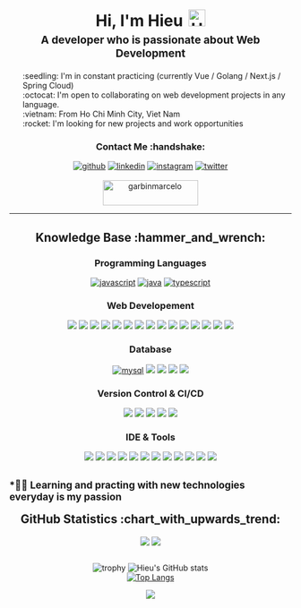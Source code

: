 <h1 style="text-align: center;margin-bottom: 5px;">Hi, I'm Hieu<img src="https://raw.githubusercontent.com/iampavangandhi/iampavangandhi/master/gifs/Hi.gif" alt="Hi" style="width: 30px;margin-left: 10px;"></h1>
<h3 style="font-size: 1.2rem; text-align: center;margin: 0 0 20px 0;">A developer who is passionate about Web Development</h3>

<ul style="list-style: none;">
<li>:seedling: I'm in constant practicing (currently Vue / Golang / Next.js / Spring Cloud)</li>
<li>:octocat: I'm open to collaborating on web development projects in any language.</li>
<li>:vietnam: From Ho Chi Minh City, Viet Nam</li>
<li>:rocket: I'm looking for new projects and work opportunities</li>
</ul>

<div align="center">
<h3>Contact Me :handshake:</h3>
<a href="https://github.com/hadesdday" target="_blank"><img src="https://img.shields.io/badge/-Hieu_Nguyen-black?logo=github&style=flat-square" alt="github"/></a>
<a href="https://www.linkedin.com/in/hieu-van-nguyen" target="_blank"><img src="https://img.shields.io/badge/-Hieu_Nguyen-blue?logo=linkedin&style=flat-square" alt="linkedin"></a>
<a href="https://www.instagram.com/hill.vng/" target="_blank"><img src="https://img.shields.io/badge/-Hieu_Nguyen-pink?logo=instagram&textColor=white&style=flat-square" alt="instagram"/></a>
<a href="https://twitter.com/hieu_vnguyen" target="_blank"><img src="https://img.shields.io/badge/-Hieu_Nguyen-blue?logo=twitter&logoColor=white&style=flat-square" alt="twitter"/></a>
<br/><br/>
<a href="https://www.buymeacoffee.com/vanhieu2708" target="_blank"><img src="https://cdn.buymeacoffee.com/buttons/v2/default-yellow.png" height="45" width="170" alt="garbinmarcelo" /></a>
</div>

---

<div align="center">
<h2>Knowledge Base :hammer_and_wrench:</h2>

<h3>Programming Languages</h3>

<a href="https://developer.mozilla.org/en-US/docs/Web/JavaScript" target="_blank"><img src="https://img.shields.io/badge/javascript-%23323330.svg?style=for-the-badge&logo=javascript&logoColor=%23F7DF1E" alt="javascript"/></a>
<a href="https://docs.oracle.com/en/java/" target="_blank"><img src="https://img.shields.io/badge/java-%23ED8B00.svg?style=for-the-badge&logo=openjdk&logoColor=white" alt="java"/></a>
<a href="https://www.typescriptlang.org/docs/" target="_blank"><img src="https://img.shields.io/badge/typescript-%23007ACC.svg?style=for-the-badge&logo=typescript&logoColor=white" alt="typescript"/></a>

<h3>Web Developement</h3>

<a href="https://google.com" target="_blank"><img src="https://img.shields.io/badge/Next-black?style=for-the-badge&logo=next.js&logoColor=white" /></a>
<a href="https://google.com" target="_blank"><img src="https://img.shields.io/badge/react-%2320232a.svg?style=for-the-badge&logo=react&logoColor=%2361DAFB" /></a>
<a href="https://google.com" target="_blank"><img src="https://img.shields.io/badge/redux-%23593d88.svg?style=for-the-badge&logo=redux&logoColor=white" /></a>
<a href="https://google.com" target="_blank"><img src="https://img.shields.io/badge/angular-%23DD0031.svg?style=for-the-badge&logo=angular&logoColor=white" /></a>
<a href="https://google.com" target="_blank"><img src="https://img.shields.io/badge/rxjs-%23B7178C.svg?style=for-the-badge&logo=reactivex&logoColor=white" /></a>
<a href="https://google.com" target="_blank"><img src="https://img.shields.io/badge/spring-%236DB33F.svg?style=for-the-badge&logo=spring&logoColor=white" /></a>
<a href="https://google.com" target="_blank"><img src="https://img.shields.io/badge/html5-%23E34F26.svg?style=for-the-badge&logo=html5&logoColor=white" /></a>
<a href="https://google.com" target="_blank"><img src="https://img.shields.io/badge/SASS-hotpink.svg?style=for-the-badge&logo=SASS&logoColor=white" /></a>
<a href="https://google.com" target="_blank"><img src="https://img.shields.io/badge/MUI-%230081CB.svg?style=for-the-badge&logo=mui&logoColor=white" /></a>
<a href="https://google.com" target="_blank"><img src="https://img.shields.io/badge/-AntDesign-%230170FE?style=for-the-badge&logo=ant-design&logoColor=white" /></a>
<a href="https://google.com" target="_blank"><img src="https://img.shields.io/badge/bootstrap-%238511FA.svg?style=for-the-badge&logo=bootstrap&logoColor=white" /></a>
<a href="https://google.com" target="_blank"><img src="https://img.shields.io/badge/jquery-%230769AD.svg?style=for-the-badge&logo=jquery&logoColor=white" /></a>
<a href="https://google.com" target="_blank"><img src="https://img.shields.io/badge/React%20Hook%20Form-%23EC5990.svg?style=for-the-badge&logo=reacthookform&logoColor=white" /></a>
<a href="https://google.com" target="_blank"><img src="https://img.shields.io/badge/styled--components-DB7093?style=for-the-badge&logo=styled-components&logoColor=white" /></a>
<a href="https://google.com" target="_blank"><img src="https://img.shields.io/badge/tailwindcss-%2338B2AC.svg?style=for-the-badge&logo=tailwind-css&logoColor=white" /></a>

<h3>Database</h3>

<a href="https://dev.mysql.com/doc/" target="_blank"><img src="https://img.shields.io/badge/mysql-%2300f.svg?style=for-the-badge&logo=mysql&logoColor=white" alt="mysql"/></a>
<a href="https://google.com" target="_blank"><img src="https://img.shields.io/badge/postgres-%23316192.svg?style=for-the-badge&logo=postgresql&logoColor=white"/></a>
<a href="https://google.com" target="_blank"><img src="https://img.shields.io/badge/MongoDB-%234ea94b.svg?style=for-the-badge&logo=mongodb&logoColor=white"/></a>
<a href="https://google.com" target="_blank"><img src="https://img.shields.io/badge/Microsoft%20SQL%20Server-CC2927?style=for-the-badge&logo=microsoft%20sql%20server&logoColor=white"/></a>
<a href="https://google.com" target="_blank"><img src="https://img.shields.io/badge/redis-%23DD0031.svg?style=for-the-badge&logo=redis&logoColor=white"/></a>

<h3>Version Control & CI/CD</h3>
<a href="https://git-scm.com/" target="_blank"><img src="https://img.shields.io/badge/git-%23F05033.svg?style=for-the-badge&logo=git&logoColor=white" /></a>
<a href="https://github.com/" target="_blank"><img src="https://img.shields.io/badge/github%20actions-%232671E5.svg?style=for-the-badge&logo=githubactions&logoColor=white" /></a>
<a href="https://github.com/features/actions" target="_blank"><img src="https://img.shields.io/badge/github-%23121011.svg?style=for-the-badge&logo=github&logoColor=white" /></a>
<a href="https://www.docker.com/" target="_blank"><img src="https://img.shields.io/badge/docker-%230db7ed.svg?style=for-the-badge&logo=docker&logoColor=white"/></a>
<a href="https://google.com/" target="_blank"><img src="https://img.shields.io/badge/kubernetes-%23326ce5.svg?style=for-the-badge&logo=kubernetes&logoColor=white"/></a>

<h3>IDE & Tools</h3>
<a href="https://google.com" target="_blank"><img src="https://img.shields.io/badge/Visual%20Studio%20Code-0078d7.svg?style=for-the-badge&logo=visual-studio-code&logoColor=white" /></a>
<a href="https://google.com" target="_blank"><img src="https://img.shields.io/badge/IntelliJIDEA-000000.svg?style=for-the-badge&logo=intellij-idea&logoColor=white" /></a>
<a href="https://google.com" target="_blank"><img src="https://img.shields.io/badge/webstorm-143?style=for-the-badge&logo=webstorm&logoColor=white&color=black" /></a>
<a href="https://google.com" target="_blank"><img src="https://img.shields.io/badge/Eclipse-FE7A16.svg?style=for-the-badge&logo=Eclipse&logoColor=white" /></a>
<a href="https://google.com" target="_blank"><img src="https://img.shields.io/badge/Notepad++-90E59A.svg?style=for-the-badge&logo=notepad%2b%2b&logoColor=black" /></a>
<a href="https://google.com" target="_blank"><img src="https://img.shields.io/badge/NetBeansIDE-1B6AC6.svg?style=for-the-badge&logo=apache-netbeans-ide&logoColor=white" /></a>
<a href="https://google.com" target="_blank"><img src="https://img.shields.io/badge/Atom-%2366595C.svg?style=for-the-badge&logo=atom&logoColor=white" /></a>
<a href="https://google.com" target="_blank"><img src="https://img.shields.io/badge/Visual%20Studio-5C2D91.svg?style=for-the-badge&logo=visual-studio&logoColor=white" /></a>
<a href="https://google.com" target="_blank"><img src="https://img.shields.io/badge/Postman-FF6C37?style=for-the-badge&logo=postman&logoColor=white" /></a>
<a href="https://google.com" target="_blank"><img src="https://img.shields.io/badge/Microsoft_Office-D83B01?style=for-the-badge&logo=microsoft-office&logoColor=white" /></a>
<a href="https://google.com" target="_blank"><img src="https://img.shields.io/badge/Trello-%23026AA7.svg?style=for-the-badge&logo=Trello&logoColor=white" /></a>
<a href="https://google.com" target="_blank"><img src="https://img.shields.io/badge/vite-%23646CFF.svg?style=for-the-badge&logo=vite&logoColor=white" /></a>
</div>

<small><strong>*</strong>👩‍💻 Learning and practing with new technologies everyday is my passion</small>
---

<div align="center">
<h2 style="margin: 5px 10px;">GitHub Statistics :chart_with_upwards_trend:</h2> 
<div style="display: flex; align-items: center; justify-content: center;">

[![](https://github-readme-stats.vercel.app/api?username=hadesdday&show_icons=true&theme=tokyonight&hide_border=true&locale=en)](https://github.com/hadesdday)
[![](https://github-readme-streak-stats.herokuapp.com/?user=hadesdday&theme=tokyonight&hide_border=true)](https://github.com/hadesdday)

</div>
</div>

<div align="center">

![trophy](https://github-profile-trophy.vercel.app/?username=hadesdday&row=1&no-bg=true)
![Hieu's GitHub stats](https://github-readme-stats.vercel.app/api?username=hadesdday&show_icons=true&count_private=true&theme=great-gatsby) </br>
[![Top Langs](https://github-readme-stats.vercel.app/api/top-langs/?username=hadesdday&theme=great-gatsby&layout=compact)](https://github.com/hadesdday)
</br>

![](https://komarev.com/ghpvc/?username=hadesdday&style=flat-square)

</div>
